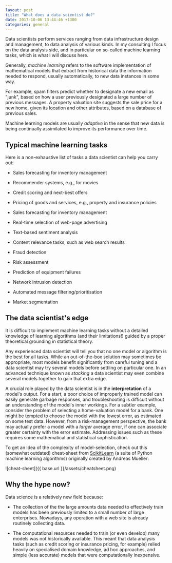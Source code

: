 ```yaml
---
layout: post
title: "What does a data scientist do?"
date: 2017-10-06 13:44:46 +1300
categories: general
---
```


Data scientists perform services ranging from data
infrastructure design and management, to data analysis of various
kinds. In my consulting I focus on the data analysis side, and in
particular on so-called machine learning tasks, which is what I will
discuss here. 

Generally, *machine learning* refers to the software implementation of
mathematical models that extract from historical data the information
needed to respond, usually automatically, to new data instances in some way.

For example, spam filters predict whether to
designate a new email as "junk", based on how a user
previously designated a large number of previous messages. A property
valuation site suggests the sale price for a new home, given its
location and other attributes, based on a database of previous sales.

Machine learning models are usually *adaptive* in the sense that new
data is being continually assimilated to improve its performance over
time. 

## Typical machine learning tasks

Here is a non-exhaustive list of tasks a data scientist can help you
carry out: 

- Sales forecasting for inventory management

- Recommender systems, e.g., for movies

- Credit scoring and next-best offers

- Pricing of goods and services, e.g., property and insurance policies

- Sales forecasting for inventory management

- Real-time selection of web-page advertising

- Text-based sentiment analysis

- Content relevance tasks, such as web search results

- Fraud detection

- Risk assessment

- Prediction of equipment failures

- Network intrusion detection

- Automated message filtering/prioritisation

- Market segmentation

## The data scientist's edge

It is difficult to implement machine learning tasks without a detailed
knowledge of learning algorithms (and their limitations!) guided by a
proper theoretical grounding in statistical theory.

Any experienced data scientist will tell you that no one model or
algorithm is the best for all tasks.  While an out-of-the-box solution
may sometimes be appropriate, most models benefit significantly from
careful tuning and a data scientist may try several models before
settling on particular one. In an advanced technique known as
*stacking* a data scientist may even combine several models together
to gain that extra edge.

A crucial role played by the data scientist is in the **interpretation**
of a model's output. For a start, a poor choice of improperly trained
model can easily generate garbage responses, and troubleshooting is
difficult without an understanding of the model's inner workings. For a
subtler example, consider the problem of selecting a home-valuation
model for a bank. One might be tempted to choose the model with the
lowest error, as estimated on some test data. However, from a
risk-management perspective, the bank may actually prefer a model with
a *larger* average error, if one can associate greater certainty with
the error estimate. Addressing issues such as these requires some
mathematical and statistical sophistication.

To get an idea of the complexity of model-selection, check out this
(somewhat outdated) cheat-sheet from
[ScikitLearn](http://scikit-learn.org/stable/) (a suite of Python
machine learning algorithms) originally created by Andreas Mueller:

![cheat-sheet]({{ base.url }}/assets/cheatsheet.png)

## Why the hype now?

Data science is a relatively new field because:

- The collection of the the large amounts data needed to effectively train
  models has been previously limited to a small number of large
  enterprises. Nowadays, any operation with a web site is already 
  routinely collecting data. 

- The computational resources needed to train (or even develop) many models was not
  historically available. This meant that data analysis tasks (such as
  credit scoring or insurance pricing, for example) relied heavily on
  specialised domain knowledge, ad hoc approaches, and simple (less accurate) models that 
  were computationally inexpensive.

